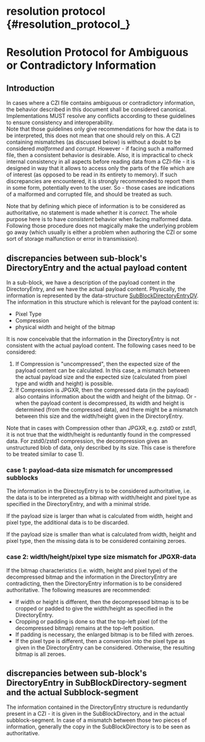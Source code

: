 resolution protocol                 {#resolution_protocol_}
===================

# Resolution Protocol for Ambiguous or Contradictory Information

## Introduction

In cases where a CZI file contains ambiguous or contradictory information, the behavior
described in this document shall be considered canonical. Implementations MUST resolve
any conflicts according to these guidelines to ensure consistency and interoperability.  
Note that those guidelines only give recommendations for how the data is to be interpreted, this does not mean that
one should rely on this. 
A CZI containing mismatches (as discussed below) is without a doubt to be considered *malformed* and *corrupt*. However - if facing such
a malformed file, then a consistent behavior is desirable. Also, it is impractical to check internal consistency in all aspects before
reading data from a CZI-file - it is designed in way that it allows to access only the parts of the file which are of interest (as opposed
to be read in its entirety to memory). If such discrepancies are encountered, it is strongly recommended to report them in some form,
potentially even to the user. So - those cases are indications of a malformed and corrupted file, and should be treated as such.

Note that by defining which piece of information is to be considered as authoritative, no statement is made whether it is _correct_. The whole
purpose here is to have _consistent_ behavior when facing malformed data. Following those procedure does not magically make the underlying problem
go away (which usually is either a problem when authoring the CZI or some sort of storage malfunction or error in transmission).

## discrepancies between sub-block's DirectoryEntry and the actual payload content

In a sub-block, we have a description of the payload content in the DirectoryEntry, and we have the actual payload content.
Physically, the information is represented by the data-structure [SubBlockDirectoryEntryDV](https://github.com/ZEISS/libczi/blob/11015ae9aa97abbf9d78293a27115393077f9146/Src/libCZI/CziStructs.h#L175).
The information in this structure which is relevant for the payload content is:
* Pixel Type
* Compression
* physical width and height of the bitmap

It is now conceivable that the information in the DirectoryEntry is not consistent with the actual payload content. The following cases need to be considered:

1) If Compression is "uncompressed", then the expected size of the payload content can be calculated. In this case, a mismatch between the actual payload size and the expected size (calculated from pixel type and width and height) is possible.
2) If Compression is JPGXR, then the compressed data (in the payload) also contains information about the width and height of the bitmap. Or - when the payload content is decompressed, its width and height is determined (from the compressed data), and there might be a mismatch between this size and the width/height given in the DirectoryEntry.

Note that in cases with Compression other than JPGXR, e.g. zstd0 or zstd1, it is not true that the width/height is reduntantly found in the compressed data. For zstd0/zstd1 compression, the decompression gives an unstructured blob of data, only described by its size. This case is therefore to be treated similar to case 1).

### case 1: payload-data size mismatch for uncompressed subblocks

The information in the DirectoyEntry is to be considered authoritative, i.e. the data is to be interpreted as a bitmap with width/height and pixel type as specified in the DirectoryEntry, and with a minimal stride.  

If the payload size is larger than what is calculated from width, height and pixel type, the additional data is to be discarded.   

If the payload size is smaller than what is calculated from width, height and pixel type, then the missing data is to be considered containing zeroes.


### case 2: width/height/pixel type size mismatch for JPGXR-data

If the bitmap characteristics (i.e. width, height and pixel type) of the decompressed bitmap and the information in the DirectoryEntry are contradicting, then the DirectoryEntry information is to be considered authoritative. The following measures are recommended:

* If width or height is different, then the decompressed bitmap is to be cropped or padded to give the width/height as specified in the DirectoryEntry.
* Cropping or padding is done so that the top-left pixel (of the decompressed bitmap) remains at the top-left position.
* If padding is necessary, the enlarged bitmap is to be filled with zeroes.
* If the pixel type is different, then a conversion into the pixel type as given in the DirectoryEntry can be considered. Otherwise, the resulting bitmap is all zeroes.


## discrepancies between sub-block's DirectoryEntry in SubBlockDirectory-segment and the actual Subblock-segment

The information contained in the DirectoryEntry structure is redundantly present in a CZI - it is given in the SubBlockDirectory, and in the actual subblock-segment.
In case of a mismatch between those two pieces of information, generally the copy in the SubBlockDirectory is to be seen as authoritative.   

